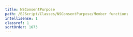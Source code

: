 ```yaml
---
title: NSConsentPurpose
path: /EJScript/Classes/NSConsentPurpose/Member functions
intellisense: 1
classref: 1
sortOrder: 1673
---
```





